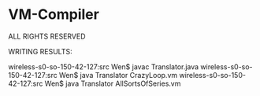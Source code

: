 # VM-Compiler

ALL RIGHTS RESERVED

WRITING RESULTS:
 
wireless-s0-so-150-42-127:src Wen$ javac Translator.java
wireless-s0-so-150-42-127:src Wen$ java Translator CrazyLoop.vm
wireless-s0-so-150-42-127:src Wen$ java Translator AllSortsOfSeries.vm 
